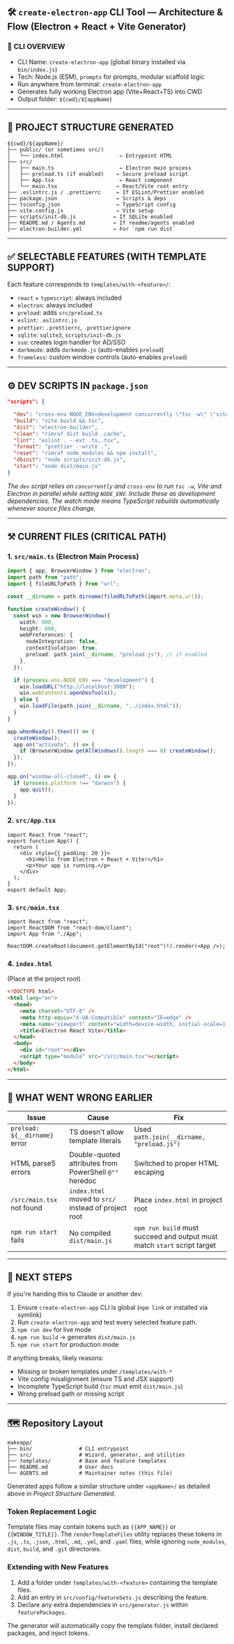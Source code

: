 ## 🛠 `create-electron-app` CLI Tool — Architecture & Flow (Electron + React + Vite Generator)

### 🔰 CLI OVERVIEW

* CLI Name: `create-electron-app` (global binary installed via `bin/index.js`)
* Tech: Node.js (ESM), `prompts` for prompts, modular scaffold logic
* Run anywhere from terminal: `create-electron-app`
* Generates fully working Electron app (Vite+React+TS) into CWD
* Output folder: `${cwd}/${appName}`

---

## 🧩 PROJECT STRUCTURE GENERATED

```
${cwd}/${appName}/
├── public/ (or sometimes src/)
│   └── index.html                  ← Entrypoint HTML
├── src/
│   ├── main.ts                     ← Electron main process
│   ├── preload.ts (if enabled)    ← Secure preload script
│   ├── App.tsx                     ← React component
│   └── main.tsx                   ← React/Vite root entry
├── .eslintrc.js / .prettierrc     ← If ESLint/Prettier enabled
├── package.json                   ← Scripts & deps
├── tsconfig.json                  ← TypeScript config
├── vite.config.js                 ← Vite setup
├── scripts/init-db.js            ← If SQLite enabled
├── README.md / Agents.md         ← If readme/agents enabled
├── electron-builder.yml          ← For `npm run dist`
```

---

## ✅ SELECTABLE FEATURES (WITH TEMPLATE SUPPORT)

Each feature corresponds to `templates/with-<feature>/`:

* `react` + `typescript`: always included
* `electron`: always included
* `preload`: adds `src/preload.ts`
* `eslint`: `.eslintrc.js`
* `prettier`: `.prettierrc`, `.prettierignore`
* `sqlite`: `sqlite3`, `scripts/init-db.js`
* `sso`: creates login handler for AD/SSO
* `darkmode`: adds `darkmode.js` (auto-enables `preload`)
* `frameless`: custom window controls (auto-enables `preload`)

---

## ⚙️ DEV SCRIPTS IN `package.json`

```json
"scripts": {

  "dev": "cross-env NODE_ENV=development concurrently \"tsc -w\" \"vite --config vite.config.js\" \"electron .\"",
  "build": "vite build && tsc",
  "dist": "electron-builder",
  "clean": "rimraf dist build .cache",
  "lint": "eslint . --ext .ts,.tsx",
  "format": "prettier --write .",
  "reset": "rimraf node_modules && npm install",
  "dbinit": "node scripts/init-db.js",
  "start": "node dist/main.js"
}
```

*The `dev` script relies on `concurrently` and `cross-env` to run `tsc -w`, Vite and Electron in parallel while setting `NODE_ENV`. Include these as development dependencies. The watch mode means TypeScript rebuilds automatically whenever source files change.*

---

## ⚒ CURRENT FILES (CRITICAL PATH)

### 1. `src/main.ts` (Electron Main Process)

```ts
import { app, BrowserWindow } from "electron";
import path from "path";
import { fileURLToPath } from "url";

const __dirname = path.dirname(fileURLToPath(import.meta.url));

function createWindow() {
  const win = new BrowserWindow({
    width: 800,
    height: 600,
    webPreferences: {
      nodeIntegration: false,
      contextIsolation: true,
      preload: path.join(__dirname, "preload.js"), // if enabled
    },
  });

  if (process.env.NODE_ENV === "development") {
    win.loadURL("http://localhost:3000");
    win.webContents.openDevTools();
  } else {
    win.loadFile(path.join(__dirname, "../index.html"));
  }
}

app.whenReady().then(() => {
  createWindow();
  app.on("activate", () => {
    if (BrowserWindow.getAllWindows().length === 0) createWindow();
  });
});

app.on("window-all-closed", () => {
  if (process.platform !== "darwin") {
    app.quit();
  }
});
```

### 2. `src/App.tsx`

```tsx
import React from "react";
export function App() {
  return (
    <div style={{ padding: 20 }}>
      <h1>Hello from Electron + React + Vite!</h1>
      <p>Your app is running.</p>
    </div>
  );
}
export default App;
```

### 3. `src/main.tsx`

```tsx
import React from "react";
import ReactDOM from "react-dom/client";
import App from "./App";

ReactDOM.createRoot(document.getElementById("root")!).render(<App />);
```

### 4. `index.html`

(Place at the project root)

```html
<!DOCTYPE html>
<html lang="en">
  <head>
    <meta charset="UTF-8" />
    <meta http-equiv="X-UA-Compatible" content="IE=edge" />
    <meta name="viewport" content="width=device-width, initial-scale=1.0" />
    <title>Electron React Vite</title>
  </head>
  <body>
    <div id="root"></div>
    <script type="module" src="/src/main.tsx"></script>
  </body>
</html>
```

---

## 🧠 WHAT WENT WRONG EARLIER

| Issue                         | Cause                                                        | Fix                                                                      |
| ----------------------------- | ------------------------------------------------------------ | ------------------------------------------------------------------------ |
| `preload: ${__dirname}` error | TS doesn't allow template literals                           | Used `path.join(__dirname, "preload.js")`                                |
| HTML parse5 errors            | Double-quoted attributes from PowerShell `@""` heredoc       | Switched to proper HTML escaping                                         |
| `/src/main.tsx` not found     | `index.html` moved to `src/` instead of project root | Place `index.html` in project root |
| `npm run start` fails         | No compiled `dist/main.js`                                  | `npm run build` must succeed and output must match `start` script target |

---

## 🧭 NEXT STEPS

If you're handing this to Claude or another dev:

1. Ensure `create-electron-app` CLI is global (`npm link` or installed via symlink)
2. Run `create-electron-app` and test every selected feature path.
3. `npm run dev` for live mode
4. `npm run build` → generates `dist/main.js`
5. `npm run start` for production mode

If anything breaks, likely reasons:

* Missing or broken templates under `/templates/with-*`
* Vite config misalignment (ensure TS and JSX support)
* Incomplete TypeScript build (`tsc` must emit `dist/main.js`)
* Wrong preload path or missing script

---

## 🗺️ Repository Layout

```
makeapp/
├── bin/               # CLI entrypoint
├── src/               # Wizard, generator, and utilities
├── templates/         # Base and feature templates
├── README.md          # User docs
└── AGENTS.md          # Maintainer notes (this file)
```

Generated apps follow a similar structure under `<appName>/` as detailed above in *Project Structure Generated*.

### Token Replacement Logic

Template files may contain tokens such as `{{APP_NAME}}` or `{{WINDOW_TITLE}}`. The `renderTemplateFiles` utility replaces these tokens in `.js`, `.ts`, `.json`, `.html`, `.md`, `.yml`, and `.yaml` files, while ignoring `node_modules`, `dist`, `build`, and `.git` directories.

### Extending with New Features

1. Add a folder under `templates/with-<feature>` containing the template files.
2. Add an entry in `src/config/featureSets.js` describing the feature.
3. Declare any extra dependencies in `src/generator.js` within `featurePackages`.

The generator will automatically copy the template folder, install declared packages, and inject tokens.


